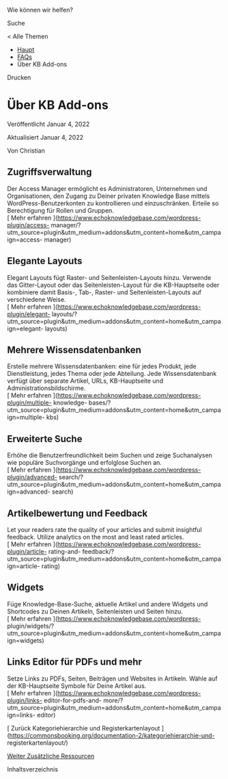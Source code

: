 Wie können wir helfen?

Suche

< Alle Themen

  * [ Haupt  ](https://commonsbooking.org/?page_id=1802)
  * [ FAQs  ](https://commonsbooking.org/documentation-2/Kategorie/faqs/)
  * Über KB Add-ons 

Drucken

#  Über KB Add-ons

Veröffentlicht  Januar 4, 2022

Aktualisiert  Januar 4, 2022

Von  Christian

##  Zugriffsverwaltung

Der Access Manager ermöglicht es Administratoren, Unternehmen und
Organisationen, den Zugang zu Deiner privaten Knowledge Base mittels
WordPress-Benutzerkonten zu kontrollieren und einzuschränken. Erteile so
Berechtigung für Rollen und Gruppen.  
[ Mehr erfahren ](https://www.echoknowledgebase.com/wordpress-plugin/access-
manager/?utm_source=plugin&utm_medium=addons&utm_content=home&utm_campaign=access-
manager)

##  Elegante Layouts

Elegant Layouts fügt Raster- und Seitenleisten-Layouts hinzu. Verwende das
Gitter-Layout oder das Seitenleisten-Layout für die KB-Hauptseite oder
kombiniere damit Basis-, Tab-, Raster- und Seitenleisten-Layouts auf
verschiedene Weise.  
[ Mehr erfahren ](https://www.echoknowledgebase.com/wordpress-plugin/elegant-
layouts/?utm_source=plugin&utm_medium=addons&utm_content=home&utm_campaign=elegant-
layouts)

##  Mehrere Wissensdatenbanken

Erstelle mehrere Wissensdatenbanken: eine für jedes Produkt, jede
Dienstleistung, jedes Thema oder jede Abteilung. Jede Wissensdatenbank verfügt
über separate Artikel, URLs, KB-Hauptseite und Administrationsbildschirme.  
[ Mehr erfahren ](https://www.echoknowledgebase.com/wordpress-plugin/multiple-
knowledge-
bases/?utm_source=plugin&utm_medium=addons&utm_content=home&utm_campaign=multiple-
kbs)

##  Erweiterte Suche

Erhöhe die Benutzerfreundlichkeit beim Suchen und zeige Suchanalysen wie
populäre Suchvorgänge und erfolglose Suchen an.  
[ Mehr erfahren ](https://www.echoknowledgebase.com/wordpress-plugin/advanced-
search/?utm_source=plugin&utm_medium=addons&utm_content=home&utm_campaign=advanced-
search)

##  Artikelbewertung und Feedback

Let your readers rate the quality of your articles and submit insightful
feedback. Utilize analytics on the most and least rated articles.  
[ Mehr erfahren ](https://www.echoknowledgebase.com/wordpress-plugin/article-
rating-and-
feedback/?utm_source=plugin&utm_medium=addons&utm_content=home&utm_campaign=article-
rating)

##  Widgets

Füge Knowledge-Base-Suche, aktuelle Artikel und andere Widgets und Shortcodes
zu Deinen Artikeln, Seitenleisten und Seiten hinzu.  
[ Mehr erfahren ](https://www.echoknowledgebase.com/wordpress-
plugin/widgets/?utm_source=plugin&utm_medium=addons&utm_content=home&utm_campaign=widgets)

##  Links Editor für PDFs und mehr

Setze Links zu PDFs, Seiten, Beiträgen und Websites in Artikeln. Wähle auf der
KB-Hauptseite Symbole für Deine Artikel aus.  
[ Mehr erfahren ](https://www.echoknowledgebase.com/wordpress-plugin/links-
editor-for-pdfs-and-
more/?utm_source=plugin&utm_medium=addons&utm_content=home&utm_campaign=links-
editor)

[ Zurück  Kategoriehierarchie und Registerkartenlayout
](https://commonsbooking.org/documentation-2/kategoriehierarchie-und-
registerkartenlayout/)

[ Weiter  Zusätzliche Ressourcen
](https://commonsbooking.org/documentation-2/zusaetzliche-ressourcen/)

Inhaltsverzeichnis

